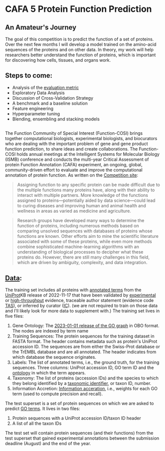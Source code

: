 # CAFA 5 Protein Function Prediction
## An Amateur's Journey


The goal of this competition is to predict the function of a set of proteins. Over the next few months I will develop a model trained on the amino-acid sequences of the proteins and on other data. In theory, my work will help researchers better understand the function of proteins, which is important for discovering how cells, tissues, and organs work.

## Steps to come:

- Analysis of the [evaluation metric]
- Exploratory Data Analysis
- Discussion of Cross-Validation Strategy
- A benchmark and a baseline solution
- Feature engineering
- Hyperparameter tuning
- Blending, ensembling and stacking models

## 

The Function Community of Special Interest (Function-COSI) brings together computational biologists, experimental biologists, and biocurators who are dealing with the important problem of gene and gene product function prediction, to share ideas and create collaborations. The Function-COSI holds annual meetings at the Intelligent Systems for Molecular Biology (ISMB) conference and conducts the multi-year Critical Assessment of protein Function Annotation (CAFA) experiment, an ongoing, global, community-driven effort to evaluate and improve the computational annotation of protein function.
As written on the [Competition site]:

> Assigning function to any specific protein can be made difficult due to the multiple functions many proteins have, along with their ability to interact with multiple partners. More knowledge of the functions assigned to proteins—potentially aided by data science—could lead to curing diseases and improving human and animal health and wellness in areas as varied as medicine and agriculture.

> Research groups have developed many ways to determine the function of proteins, including numerous methods based on comparing unsolved sequences with databases of proteins whose functions are known. Other efforts aim to mine the scientific literature associated with some of these proteins, while even more methods combine sophisticated machine-learning algorithms with an understanding of biological processes to decipher what these proteins do. However, there are still many challenges in this field, which are driven by ambiguity, complexity, and data integration.

## [Data]:
The training set includes all proteins with [annotated terms] from the [UniProt]KB release of 2022-11-17 that have been validated by [experimental] or [high-throughput] evidence, traceable author statement (evidence code [TAS]), or inferred by curator ([IC]). (we are not required to train on those data and I'll likely look for more data to supplement with.) The training set lives in five files:

1. Gene Ontology: The [2023-01-01 release of the GO graph] in OBO format. The nodes are indexed by term name
2. Training Sequences: The protein sequences for the training dataset in FASTA format. The header contains metadata such as protein's UniProt accession ID. The sequences are from either the Swiss-Prot database or the TrEMBL database and are all annotated. The header indicates from which database the sequence originates. 
3. Labels: The list of annotated terms, i.e., the ground truth, for the training sequences. Three columns: UniProt accession ID, GO term ID and the [ontology] in which the term appears.
4. Taxonomy: The list of proteins (accession IDs) and the species to which they belong identified by a [taxonomic identifier], or taxon ID, number.
5. Information Accretion: [Information acceration], i.e., weights for each GO term (used to compute precision and recall).

The test superset is a set of protein sequences on which we are asked to predict [GO terms]. It lives in two files:

1. Protein sequences with a UniProt accession ID/taxon ID header
2. A list of all the taxon IDs

The test set will contain protein sequences (and their functions) from the test superset that gained experimental annotations between the submission deadline (August) and the end of the year.





   [Data]: <https://www.kaggle.com/competitions/cafa-5-protein-function-prediction/data>
   [UniProt]: <https://www.uniprot.org/>
   [annotated terms]: <http://geneontology.org/docs/go-annotations/>
   [competition site]: <https://www.kaggle.com/competitions/cafa-5-protein-function-prediction/overview>
   [TAS]: <https://wiki.geneontology.org/index.php/Traceable_Author_Statement_(TAS)>
   [IC]: <https://wiki.geneontology.org/index.php/Inferred_by_Curator_(IC)>
   [experimental]: <https://wiki.geneontology.org/Inferred_from_Experiment_(EXP)>
   [high-throughput]: <https://wiki.geneontology.org/Inferred_from_High_Throughput_Experiment_(HTP)>
   [GO terms]: <http://geneontology.org/docs/GO-term-elements>
   [2023-01-01 release of the GO graph]: <https://data.bioontology.org/ontologies/GO/submissions/1811/download?apikey=8b5b7825-538d-40e0-9e9e-5ab9274a9aeb>
   [taxonomic identifier]: <https://www.uniprot.org/help/taxonomic_identifier>
   [Information acceration]: <https://github.com/claradepaolis/InformationAccretion>
   [ontology]: <http://geneontology.org/docs/ontology-documentation/>

   [evaluation metric]: <https://github.com/bschulman/Data-Science-Portfolio/blob/main/CAFA5/Eval%20Metric.md>
   [PlGh]: <https://github.com/joemccann/dillinger/tree/master/plugins/github/README.md>
   [PlGd]: <https://github.com/joemccann/dillinger/tree/master/plugins/googledrive/README.md>
   [PlOd]: <https://github.com/joemccann/dillinger/tree/master/plugins/onedrive/README.md>
   [PlMe]: <https://github.com/joemccann/dillinger/tree/master/plugins/medium/README.md>
   [PlGa]: <https://github.com/RahulHP/dillinger/blob/master/plugins/googleanalytics/README.md>

